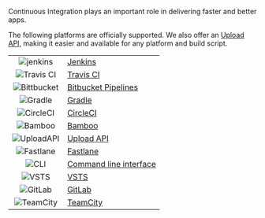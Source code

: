 Continuous Integration plays an important role in delivering faster and better apps.

The following platforms are officially supported. We also offer an [Upload API](../API/Upload_API.html), making it easier and available for any platform and build script.

| | |
|:-:|-|
|![jenkins](../img/continuous-integration/jenkins-logo.png) | [Jenkins](Jenkins.html)|
|![Travis CI](../img/continuous-integration/travis-ci-logo.png) | [Travis CI](Travis_CI.html)|
|![Bittbucket](../img/continuous-integration/bitbucket-pipelines-logo.png) | [Bitbucket Pipelines](Bitbucket_Pipelines.html)|
|![Gradle](../img/continuous-integration/gradle-logo.png) | [Gradle](Gradle.html)|
|![CircleCI](../img/continuous-integration/circleci-logo.png) | [CircleCI](CircleCI.html)|
|![Bamboo](../img/continuous-integration/bamboo-logo.png) | [Bamboo](Bamboo.html)|
|![UploadAPI](../img/continuous-integration/cloud-icon.png) | [Upload API](../API/Upload_API.html)|
|![Fastlane](../img/continuous-integration/fastlane-logo.png) | [Fastlane](Fastlane.html)|
|![CLI](../img/continuous-integration/command-line-icon.png) | [Command line interface](https://github.com/testfairy/command-line-uploader/blob/master/testfairy-uploader.sh)|
|![VSTS](https://github.com/testfairy/docs/blob/master/img/integrations/vsts/VSTS-icon.png?raw=true) | [VSTS](https://docs.testfairy.com/Continuous_Integration/Visual_Studio_Team_Services.html)|
|![GitLab](../img/continuous-integration/gitlab.jpg) | [GitLab](GitLab.html)|
|![TeamCity](../img/continuous-integration/teamcity.png) | [TeamCity](TeamCity.html)|

<style>table thead {display: none;}</style>
<style>img {max-width: 100px !important; border: none !important; box-shadow: none !important;}</style>

